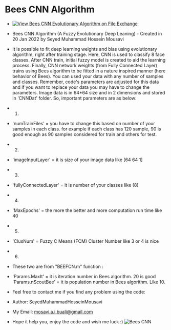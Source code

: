 # Bees CNN Algorithm
- [![View Bees CNN Evolutionary Algorithm on File Exchange](https://www.mathworks.com/matlabcentral/images/matlab-file-exchange.svg)](https://www.mathworks.com/matlabcentral/fileexchange/105510-bees-cnn-evolutionary-algorithm)

- Bees CNN Algorithm (A Fuzzy Evolutionary Deep Leaning) - Created in 20 Jan 2022 by Seyed Muhammad Hossein Mousavi

- It is possible to fit deep learning weights and bias using evolutionary algorithm, right after training stage. Here, CNN is used to classify 8 face classes. After CNN train, initial fuzzy model is created to aid the learning process. Finally, CNN network weights (from Fully Connected Layer) trains using Bees algorithm to be fitted in a nature inspired manner (here behavior of Bees). You can used your data with any number of samples and classes. Remember, code's parameters are adjusted for this data and if you want to replace your data you may have to change the parameters. Image data is in 64*64 size and in 2 dimensions and stored in 'CNNDat' folder. So, important parameters are as below:


 
- 1.
- 'numTrainFiles' = you have to change this based on number of your samples in each class. for example if each class has 120 sample, 90 is good enough as 90 samples considered for train and others for test.
- 2.
- 'imageInputLayer' = it is size of your image data like [64 64 1]
- 3.
- 'fullyConnectedLayer' = it is number of your classes like (8)
- 4.
- 'MaxEpochs' = the more the better and more computation run time like 40
- 5.
- 'ClusNum' = Fuzzy C Means (FCM) Cluster Number like 3 or 4 is nice
- 6.
- These two are from "BEEFCN.m" function :
- 'Params.MaxIt' = it is iteration number in Bees algorithm. 20 is good 'Params.nScoutBee' = it is population number in Bees algorithm. Like 10.


- Feel free to contact me if you find any problem using the code: 
- Author: SeyedMuhammadHosseinMousavi
- My Email: mosavi.a.i.buali@gmail.com 
- Hope it help you, enjoy the code and wish me luck :)
![Bees CNN](https://user-images.githubusercontent.com/11339420/150426815-417019d7-f7af-4de2-890e-582411724840.jpg)

